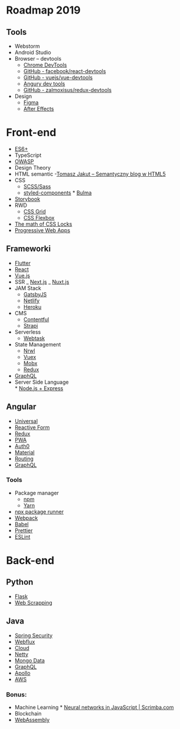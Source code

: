 # Roadmap 2019

## Tools

- Webstorm
- Android Studio
- Browser – devtools
  - [Chrome DevTools](https://developers.google.com/web/tools/chrome-devtools/)
  - [GitHub - facebook/react-devtools](https://github.com/facebook/react-devtools) 
  - [GitHub - vuejs/vue-devtools](https://github.com/vuejs/vue-devtools)
  - [Angury dev tools](https://augury.rangle.io/)
  - [GitHub - zalmoxisus/redux-devtools](https://github.com/zalmoxisus/redux-devtools-extension)
- Design 
  - [Figma](https://www.figma.com/)
  - [After Effects](https://www.figma.com/)

# Front-end

- [ES6+](http://ccoenraets.github.io/es6-tutorial/)
- TypeScript
- [OWASP](https://www.owasp.org/index.php/OWASP_Guide_Project)
- Design Theory
- HTML semantic 
  -[Tomasz Jakut – Semantyczny blog w HTML5](https://tutorials.comandeer.pl/html5-blog.html)
- CSS
  - [SCSS/Sass](https://sass-lang.com/)
  - [styled-components](https://www.styled-components.com/) \* [Bulma](https://bulma.io/)
- [Storybook](https://github.com/storybooks/storybook)
- RWD
  - [CSS Grid](http://cssgridgarden.com/)
  - [CSS Flexbox](https://flexboxfroggy.com/)
- [The math of CSS Locks](https://fvsch.com/css-locks/)
- [Progressive Web Apps](https://developers.google.com/web/progressive-web-apps/)

## Frameworki

- [Flutter](https://flutter.io/)
- [React](https://reactjs.org/)
- [Vue.js](https://vuejs.org/)
- SSR
  _ [Next.js](https://nextjs.org/)
  _ [Nuxt.js](https://nuxtjs.org/)
- JAM Stack
  - [GatsbyJS](https://www.gatsbyjs.org/)
  - [Netlify](https://www.netlify.com/)
  - [Heroku](https://www.heroku.com/)
- CMS
  - [Contentful](https://www.contentful.com/)
  - [Strapi](https://strapi.io/)
- Serverless
  - [Webtask](http://webtask.io)
- State Management
  - [Nrwl](https://blog.nrwl.io/managing-state-in-angular-applications-22b75ef5625f?gi=567b2de7772)
  - [Vuex](https://vuex.vuejs.org/)
  - [Mobx](https://github.com/mobxjs/mobx)
  - [Redux](https://redux.js.org/)
- [GraphQL](https://graphql.org/learn/)
- Server Side Language  
   \* [Node.js + Express](https://expressjs.com/)

## Angular

- [Universal](https://blog.angular-university.io/angular-universal/)
- [Reactive Form](https://blog.ng-book.com/the-ultimate-guide-to-forms-in-angular-2/)
- [Redux](https://ultimatecourses.com/angular/ngrx-store-effects)
- [PWA](https://devonfw-ng-adv-training.github.io/pwa/)
- [Auth0](https://auth0.com/blog/angular-2-authentication/)
- [Material](https://auth0.com/blog/creating-beautiful-apps-with-angular-material/)
- [Routing](https://devonfw-ng-adv-training.github.io/advanced-routing/index.html#/)
- [GraphQL](https://medium.com/codingthesmartway-com-blog/apollo-client-for-angular-making-use-of-graphql-8d9a571e020c)

### Tools

- Package manager
  - [npm](https://www.npmjs.com/)
  - [Yarn](https://yarnpkg.com/lang/en/)
- [npx package runner](https://www.npmjs.com/package/npx)
- [Webpack](https://webpack.js.org/)
- [Babel](https://babeljs.io/)
- [Prettier](https://prettier.io/)
- [ESLint](https://eslint.org/)

# Back-end

## Python

- [Flask](https://realpython.com/token-based-authentication-with-flask/)
- [Web Scrapping](https://realpython.com/python-web-scraping-practical-introduction/)

## Java

- [Spring Security](https://www.baeldung.com/security-spring)
- [Webflux](https://www.baeldung.com/spring-webflux)
- [Cloud](https://itnext.io/how-to-use-netflixs-eureka-and-spring-cloud-for-service-registry-8b43c8acdf4e)
- [Netty](https://www.baeldung.com/netty)
- [Mongo Data](https://www.baeldung.com/spring-data-mongodb-guide)
- [GraphQL](https://developer.okta.com/blog/2018/08/16/secure-api-spring-boot-graphql)
- [Apollo](https://blog.apollographql.com/tutorial-building-a-graphql-server-cddaa023c035)
- [AWS](https://medium.com/@ryanzhou7/running-spring-boot-on-amazon-web-services-for-free-f3b0aeec809)

### Bonus:

- Machine Learning \* [Neural networks in JavaScript | Scrimba.com](https://scrimba.com/g/gneuralnetworks)
- Blockchain
- [WebAssembly](https://webassembly.org/)
